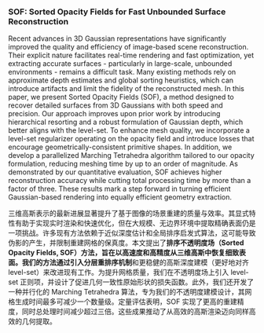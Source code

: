 ### SOF: Sorted Opacity Fields for Fast Unbounded Surface Reconstruction

Recent advances in 3D Gaussian representations have significantly improved the quality and efficiency of image-based scene reconstruction. Their explicit nature facilitates real-time rendering and fast optimization, yet extracting accurate surfaces - particularly in large-scale, unbounded environments - remains a difficult task. Many existing methods rely on approximate depth estimates and global sorting heuristics, which can introduce artifacts and limit the fidelity of the reconstructed mesh. In this paper, we present Sorted Opacity Fields (SOF), a method designed to recover detailed surfaces from 3D Gaussians with both speed and precision. Our approach improves upon prior work by introducing hierarchical resorting and a robust formulation of Gaussian depth, which better aligns with the level-set. To enhance mesh quality, we incorporate a level-set regularizer operating on the opacity field and introduce losses that encourage geometrically-consistent primitive shapes. In addition, we develop a parallelized Marching Tetrahedra algorithm tailored to our opacity formulation, reducing meshing time by up to an order of magnitude. As demonstrated by our quantitative evaluation, SOF achieves higher reconstruction accuracy while cutting total processing time by more than a factor of three. These results mark a step forward in turning efficient Gaussian-based rendering into equally efficient geometry extraction.

三维高斯表示的最新进展显著提升了基于图像的场景重建的质量与效率。其显式特性有助于实现实时渲染和快速优化，但在大规模、无边界环境中提取精确表面仍是一项挑战。许多现有方法依赖于近似深度估计和全局排序启发式算法，这可能导致伪影的产生，并限制重建网格的保真度。本文提出了**排序不透明度场（Sorted Opacity Fields, SOF）**方法，旨在以高速度和高精度从三维高斯中恢复细致表面。我们的方法通过引入**分层重排序机制**和更稳健的高斯深度建模（更好地对齐 level-set）来改进现有工作。为提升网格质量，我们在不透明度场上引入 level-set 正则项，并设计了促进几何一致性原始形状的损失函数。此外，我们还开发了一种并行化的 Marching Tetrahedra 算法，专为我们的不透明度建模设计，其网格生成时间最多可减少一个数量级。定量评估表明，SOF 实现了更高的重建精度，同时总处理时间减少超过三倍。这些成果推动了从高效的高斯渲染迈向同样高效的几何提取。
